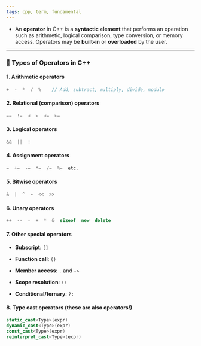 ```yaml
---
tags: cpp, term, fundamental
---
```


- An **operator** in C++ is a **syntactic element** that performs an operation such as arithmetic, logical comparison, type conversion, or memory access. Operators may be **built-in** or **overloaded** by the user.

---

### 🔹 **Types of Operators in C++**

#### 1. **Arithmetic operators**

```cpp
+  -  *  /  %    // Add, subtract, multiply, divide, modulo
```

#### 2. **Relational (comparison) operators**

```cpp
==  !=  <  >  <=  >=
```

#### 3. **Logical operators**

```cpp
&&  ||  !
```

#### 4. **Assignment operators**

```cpp
=  +=  -=  *=  /=  %=  etc.
```

#### 5. **Bitwise operators**

```cpp
&  |  ^  ~  <<  >>
```

#### 6. **Unary operators**

```cpp
++  --  -  +  *  &  sizeof  new  delete
```

#### 7. **Other special operators**

- **Subscript**: `[]`
    
- **Function call**: `()`
    
- **Member access**: `.` and `->`
    
- **Scope resolution**: `::`
    
- **Conditional/ternary**: `?:`
    

#### 8. **Type cast operators** (these are also operators!)

```cpp
static_cast<Type>(expr)
dynamic_cast<Type>(expr)
const_cast<Type>(expr)
reinterpret_cast<Type>(expr)
```

